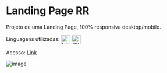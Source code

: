 # Landing Page RR

Projeto de uma Landing Page, 100% responsiva desktop/mobile.

Linguagens utilizadas: 
<img align="center" alt="HTML" height="25" src="https://img.shields.io/badge/HTML5-E34F26?style=for-the-badge&logo=html5&logoColor=white">
<img align="center" alt="CSS" height="25" src="https://img.shields.io/badge/CSS3-1572B6?style=for-the-badge&logo=css3&logoColor=white">

Acesso: <a href='https://matheeusgomes.github.io/landing-page-rr/'>Link</a>

![image](https://user-images.githubusercontent.com/10269675/171433877-eda9d4b3-950e-46cf-83cb-a66aa29bfb2d.png)
